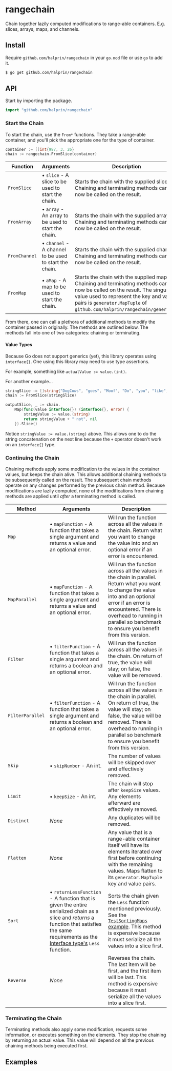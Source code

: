 # rangechain
Chain together lazily computed modifications to range-able containers.
E.g. slices, arrays, maps, and channels.

## Install

Require `github.com/halprin/rangechain` in your `go.mod` file or use `go` to add it.
```bash
$ go get github.com/halprin/rangechain
```

## API

Start by importing the package.
```go
import "github.com/halprin/rangechain"
```

### Start the Chain

To start the chain, use the `From*` functions.  They take a range-able container, and you'll pick the appropriate one
for the type of container.

```go
container := []int{987, 3, 26}
chain := rangechain.FromSlice(container)
```

| Function | Arguments | Description |
| --- | --- | --- |
| `FromSlice` | • `slice` - A slice to be used to start the chain. | Starts the chain with the supplied slice.  Chaining and terminating methods can now be called on the result. |
| `FromArray` | • `array` - An array to be used to start the chain. | Starts the chain with the supplied array.  Chaining and terminating methods can now be called on the result. |
| `FromChannel` | • `channel` - A channel to be used to start the chain. | Starts the chain with the supplied channel.  Chaining and terminating methods can now be called on the result. |
| `FromMap` | • `aMap` - A map to be used to start the chain. | Starts the chain with the supplied map.  Chaining and terminating methods can now be called on the result.  The singular value used to represent the key and value pairs is `generator.MapTuple` of `github.com/halprin/rangechain/generator`. |

From there, one can call a plethora of additional methods to modify the container passed in originally.  The methods are
outlined below.  The methods fall into one of two categories: chaining or terminating.

#### Value Types

Because Go does not support generics (yet), this library operates using `interface{}`.  One using this library may need
to use type assertions.

For example, something like `actualValue := value.(int)`.

For another example...

```go
stringSlice := []string{"DogCows", "goes", "Moof", "Do", "you", "like", "Clarus", "the", "DogCow"}
chain := FromSlice(stringSlice)

outputSlice, _ := chain.
    Map(func(value interface{}) (interface{}, error) {
        stringValue := value.(string)
        return stringValue + " not", nil
    }).Slice()
```

Notice `stringValue := value.(string)` above.  This allows one to do the string concatenation on the next line because
the `+` operator doesn't work on an `interface{}` type.

### Continuing the Chain

Chaining methods apply some modification to the values in the container values, but keeps the chain alive.
This allows additional chaining methods to be subsequently called on the result.  The subsequent chain methods operate
on any changes performed by the previous chain method.
Because modifications are lazily computed, none of the modifications from chaining methods are applied until _after_ a
terminating method is called.

| Method | Arguments | Description |
| --- | --- | --- |
| `Map` | • `mapFunction` - A function that takes a single argument and returns a value and an optional error. | Will run the function across all the values in the chain.  Return what you want to change the value into and an optional error if an error is encountered. |
| `MapParallel` | • `mapFunction` - A function that takes a single argument and returns a value and an optional error. | Will run the function across all the values in the chain in parallel.  Return what you want to change the value into and an optional error if an error is encountered.  There is overhead to running in parallel so benchmark to ensure you benefit from this version. |
| `Filter` | • `filterFunction` - A function that takes a single argument and returns a boolean and an optional error. | Will run the function across all the values in the chain.  On return of true, the value will stay; on false, the value will be removed. |
| `FilterParallel` | • `filterFunction` - A function that takes a single argument and returns a boolean and an optional error. | Will run the function across all the values in the chain in parallel.  On return of true, the value will stay; on false, the value will be removed.  There is overhead to running in parallel so benchmark to ensure you benefit from this version. |
| `Skip` | • `skipNumber` - An int. | The number of values will be skipped over and effectively removed. |
| `Limit` | • `keepSize` - An int. | The chain will stop after `keepSize` values.  Any elements afterward are effectively removed. |
| `Distinct` | _None_ | Any duplicates will be removed. |
| `Flatten` | _None_ | Any value that is a range-able container itself will have its elements iterated over first before continuing with the remaining values.  Maps flatten to its `generator.MapTuple` key and value pairs. |
| `Sort` | • `returnLessFunction` - A function that is given the entire serialized chain as a slice and _returns_ a function that satisfies the same requirements as the [Interface type's](https://pkg.go.dev/sort#Interface) `Less` function. | Sorts the chain given the `Less` function mentioned previously.  See the [`TestSortingMaps` example](https://github.com/halprin/rangechain/blob/main/example_test.go).  This method is expensive because it must serialize all the values into a slice first. |
| `Reverse` | _None_ | Reverses the chain.  The last item will be first, and the first item will be last.  This method is expensive because it must serialize all the values into a slice first. |

### Terminating the Chain

Terminating methods also apply some modification, requests some information, or executes something on the elements.
They stop the chaining by returning an actual value.  This value will depend on all the previous chaining methods being
executed first.

## Examples
